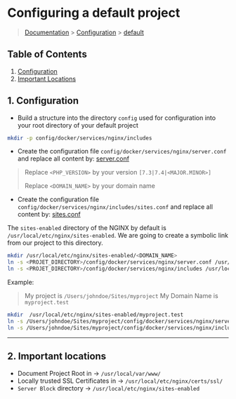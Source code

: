 # Configuring a default project

> [Documentation](./../../readme.md) > [Configuration](./../readme.md) > [default](./default.md)

## Table of Contents
1. [Configuration](#configuration)
2. [Important Locations](#important-locations)

## 1. Configuration

* Build a structure into the directory `config` used for configuration into your root directory of your default project
```bash
mkdir -p config/docker/services/nginx/includes
```

* Create the configuration file `config/docker/services/nginx/server.conf` and replace all content by: [server.conf](./../../stubs/nginx/context/servers/default/server.conf)

> Replace `<PHP_VERSION>` by your version `[7.3|7.4|<MAJOR.MINOR>]`
>
> Replace `<DOMAIN_NAME>` by your domain name

* Create the configuration file `config/docker/services/nginx/includes/sites.conf` and replace all content by: [sites.conf](./../../stubs/nginx/context/servers/default/includes/sites.conf)

The `sites-enabled` directory of the NGINX by default is `/usr/local/etc/nginx/sites-enabled`.
We are going to create a symbolic link from our project to this directory.

```bash
mkdir /usr/local/etc/nginx/sites-enabled/<DOMAIN_NAME>
ln -s <PROJET_DIRECTORY>/config/docker/services/nginx/server.conf /usr/local/etc/nginx/sites-enabled/<DOMAIN_NAME>.conf
ln -s <PROJET_DIRECTORY>/config/docker/services/nginx/includes /usr/local/etc/nginx/sites-enabled/<DOMAIN_NAME>/
```

Example:
> My project is `/Users/johndoe/Sites/myproject`
> My Domain Name is `myproject.test`

```bash
mkdir  /usr/local/etc/nginx/sites-enabled/myproject.test
ln -s /Users/johndoe/Sites/myproject/config/docker/services/nginx/server.conf /usr/local/etc/nginx/sites-enabled/myproject.test.conf
ln -s /Users/johndoe/Sites/myproject/config/docker/services/nginx/includes /usr/local/etc/nginx/sites-enabled/myproject.test/
```

---

## 2. Important locations

* Document Project Root in -> `/usr/local/var/www/`
* Locally trusted SSL Certificates in -> `/usr/local/etc/nginx/certs/ssl/`
* `Server Block` directory -> `/usr/local/etc/nginx/sites-enabled`

